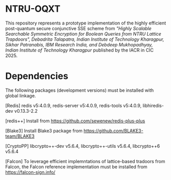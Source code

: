 # NTRU-OQXT
This repository represents a prototype implementation of the highly efficient post-quantum secure conjunctive SSE scheme from _"Highly Scalable Searchable Symmetric Encryption for Boolean Queries from NTRU Lattice Trapdoors", Debadrita Talapatra, Indian Institute of Technology Kharagpur, Sikhar Patranabis, IBM Research India, and Debdeep Mukhopadhyay, Indian Institute of Technology Kharagpur_ published by the IACR in CIC 2025.


# Dependencies
The following packages (development versions) must be installed with global linkage.

[Redis] redis v5:4.0.9, redis-server v5:4.0.9, redis-tools v5:4.0.9, libhiredis-dev v0.13.3-2.2

[redis++] Install from https://github.com/sewenew/redis-plus-plus

[Blake3] Install Blake3 package from https://github.com/BLAKE3-team/BLAKE3

[CryptoPP] libcrypto++-dev v5.6.4, libcrypto++-utils v5.6.4, libcrypto++6 v5.6.4

[Falcon] To leverage efficient implemntations of lattice-based tradoors from Falcon, the Falcon reference implementation must be installed from https://falcon-sign.info/




